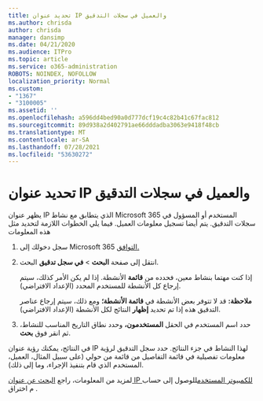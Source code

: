 ```yaml
---
title: تحديد عنوان IP والعميل في سجلات التدقيق
ms.author: chrisda
author: chrisda
manager: dansimp
ms.date: 04/21/2020
ms.audience: ITPro
ms.topic: article
ms.service: o365-administration
ROBOTS: NOINDEX, NOFOLLOW
localization_priority: Normal
ms.custom:
- "1367"
- "3100005"
ms.assetid: ''
ms.openlocfilehash: a596dd4bed90a0d777dcf19c4c82b41c67fac812
ms.sourcegitcommit: 89d938a2d402791ae66dddadba3063e9418f48cb
ms.translationtype: MT
ms.contentlocale: ar-SA
ms.lasthandoff: 07/28/2021
ms.locfileid: "53630272"
---
```

# <a name="identify-ip-address-and-client-in-audit-logs"></a>تحديد عنوان IP والعميل في سجلات التدقيق

يظهر عنوان IP الذي يتطابق مع نشاط Microsoft 365 المستخدم أو المسؤول في سجلات التدقيق. يتم أيضا تسجيل معلومات العميل. فيما يلي الخطوات اللازمة لتحديد مثل هذه المعلومات

1. سجل دخولك إلى Microsoft 365 [التوافق.](https://protection.office.com/)

2. انتقل إلى صفحة **البحث**  >  **في سجل تدقيق** البحث.

   إذا كنت مهتما بنشاط معين، فحدده من **قائمة** الأنشطة. إذا لم يكن الأمر كذلك، سيتم إرجاع كل الأنشطة للمستخدم المحدد (الإعداد الافتراضي).

   **ملاحظة:** قد لا تتوفر بعض الأنشطة في **قائمة الأنشطة؛** ومع ذلك، سيتم إرجاع عناصر التدقيق هذه إذا تم تحديد **إظهار** النتائج لكل الأنشطة (الإعداد الافتراضي).

3. حدد اسم المستخدم في الحقل **المستخدمون،** وحدد نطاق التاريخ المناسب للنشاط، ثم انقر فوق **بحث**.

في النتائج، يمكنك رؤية عنوان IP لهذا النشاط في جزء النتائج. حدد سجل التدقيق لرؤية معلومات  تفصيلية في قائمة التفاصيل من قائمة من حولي (على سبيل المثال، العميل، المستخدم الذي قام بتنفيذ الإجراء، وما إلى ذلك).

لمزيد من المعلومات، راجع [البحث عن عنوان IP للكمبيوتر المستخدم](/microsoft-365/compliance/auditing-troubleshooting-scenarios#find-the-ip-address-of-the-computer-used-to-access-a-compromised-account)للوصول إلى حساب م اختراق .
